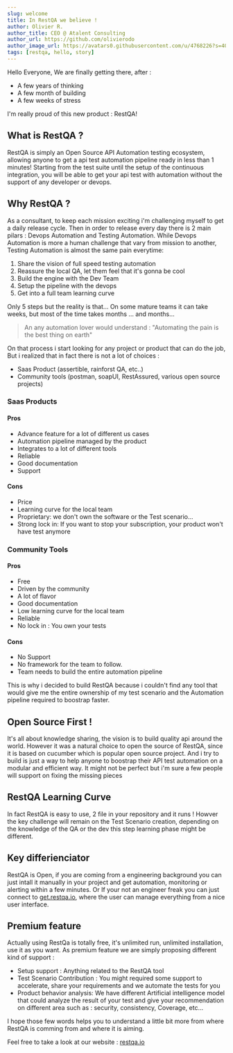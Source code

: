 ```yaml
---
slug: welcome
title: In RestQA we believe !
author: Olivier R.
author_title: CEO @ Atalent Consulting
author_url: https://github.com/olivierodo
author_image_url: https://avatars0.githubusercontent.com/u/4768226?s=400&v=4
tags: [restqa, hello, story]
---
```


Hello Everyone,
We are finally getting there, after :

* A few years of thinking
* A few month of building
* A few weeks of stress

I'm really proud of this new product : RestQA!

## What is RestQA ?

RestQA is simply an Open Source API Automation testing ecosystem, allowing anyone to get a api test automation pipeline ready in less than 1 minutes!
Starting from the test suite until the setup of the continuous integration, you will be able to get your api test with automation without the support of any developer or devops.

## Why RestQA ?

As a consultant, to keep each mission exciting i'm challenging myself to get a daily release cycle. Then in order to release every day there is 2 main pilars : Devops Automation and Testing Automation.
While Devops Automation is more a human challenge that vary from mission to another, Testing Automation is almost the same pain everytime:

1. Share the vision of full speed testing automation
2. Reassure the local QA, let them feel that it's gonna be cool
3. Build the engine with the Dev Team
4. Setup the pipeline with the devops
5. Get into a full team learning curve

Only 5 steps but the reality is that... On some mature teams it can take weeks, but most of the time takes months ... and months...

> An any automation lover would understand : "Automating  the  pain is the best thing on earth"

On that process i start looking for any project or product that can do the job, But i realized  that in fact there is not a lot of choices :

* Saas Product (assertible, rainforst QA, etc..)
* Community tools (postman, soapUI, RestAssured, various open source projects)

### Saas Products

#### Pros

* Advance feature for a lot of different us cases
* Automation pipeline managed by the product
* Integrates to a lot of different tools
* Reliable
* Good documentation
* Support

#### Cons

* Price
* Learning curve for the local team
* Proprietary: we don't own the software or the Test scenario...
* Strong lock in: If you want to stop your subscription, your product won't have test anymore

### Community Tools 

#### Pros

* Free
* Driven by the community
* A lot of flavor
* Good documentation
* Low learning curve for the local team
* Reliable
* No lock in : You own your tests

#### Cons

* No Support
* No framework for the team to follow.
* Team needs to build the entire automation pipeline 


This is why i decided to build RestQA because i couldn't find any tool that would give me the entire ownership of my test scenario and the Automation pipeline required to boostrap faster.

##  Open Source First !

It's all about knowledge sharing, the vision is to build quality api around the world.
However it was a natural choice to open the source of RestQA, since it is based on cucumber which is  popular open source project. And i try to build is just a way to help anyone to boostrap their API test automation on a modular and efficient way.
It might not be perfect but i'm sure a few people will support on fixing the missing pieces

## RestQA Learning Curve

In fact RestQA is easy to use, 2 file in your repository and it runs !
Howver the key challenge will remain on the Test Scenario creation, depending on the knowledge of the QA or the dev this step learning phase might be different.

## Key differienciator

RestQA is Open, if you are coming from a engineering background you can just intall it manually in your project and get automation, monitoring or alerting within a few minutes. Or If your not an engineer freak you can just connect to  [get.restqa.io](https://get.restqa.io), where the user can manage everything from a nice user interface.

## Premium feature

Actually using RestQa is totally free, it's unlimited run, unlimited installation, use it as you want.
As premium feature we are simply proposing different kind of support :

* Setup support : Anything related to the RestQA tool
* Test Scenario Contribution : You might required some support to accelerate, share your requirements and we automate the tests for you
* Product behavior analysis: We have different Artificial intelligence model that could analyze  the result of your test and give your recommendation on different area such as : security, consistency, Coverage, etc...



I hope those few words helps you to understand a little bit more from where RestQA is comming from and where it is aiming.

Feel free to take a look at our website : [restqa.io](https://restqa.io)

